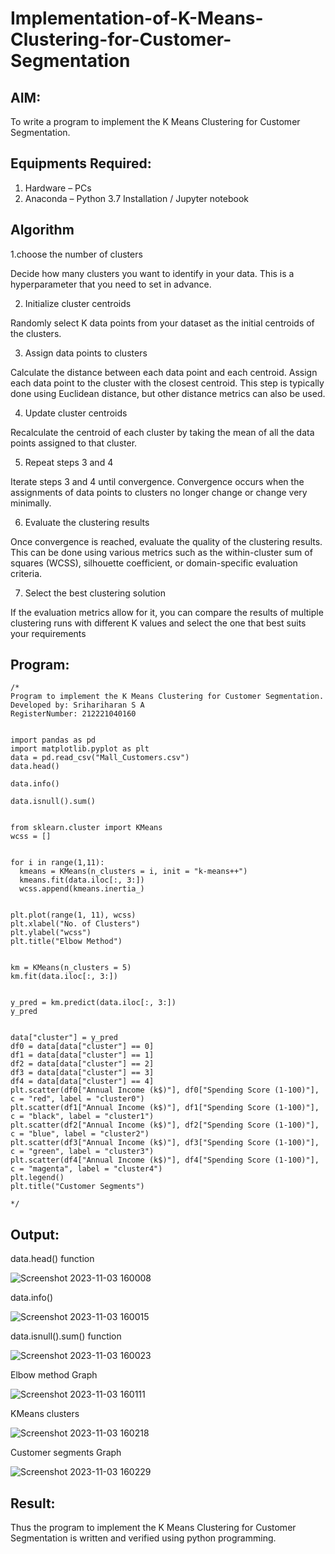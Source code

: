 # Implementation-of-K-Means-Clustering-for-Customer-Segmentation

## AIM:
To write a program to implement the K Means Clustering for Customer Segmentation.

## Equipments Required:
1. Hardware – PCs
2. Anaconda – Python 3.7 Installation / Jupyter notebook

## Algorithm
 1.choose the number of clusters

Decide how many clusters you want to identify in your data. This is a hyperparameter that you need to set in advance.

2.  Initialize cluster centroids

Randomly select K data points from your dataset as the initial centroids of the clusters.

3.  Assign data points to clusters

Calculate the distance between each data point and each centroid. Assign each data point to the cluster with the closest centroid. This step is typically done using Euclidean distance, but other distance metrics can also be used.

4.  Update cluster centroids

Recalculate the centroid of each cluster by taking the mean of all the data points assigned to that cluster.

5.  Repeat steps 3 and 4

Iterate steps 3 and 4 until convergence. Convergence occurs when the assignments of data points to clusters no longer change or change very minimally.

6.  Evaluate the clustering results

Once convergence is reached, evaluate the quality of the clustering results. This can be done using various metrics such as the within-cluster sum of squares (WCSS), silhouette coefficient, or domain-specific evaluation criteria.

7.   Select the best clustering solution

If the evaluation metrics allow for it, you can compare the results of multiple clustering runs with different K values and select the one that best suits your requirements

## Program:
```
/*
Program to implement the K Means Clustering for Customer Segmentation.
Developed by: Srihariharan S A
RegisterNumber: 212221040160


import pandas as pd
import matplotlib.pyplot as plt
data = pd.read_csv("Mall_Customers.csv")
data.head()

data.info()

data.isnull().sum()


from sklearn.cluster import KMeans
wcss = []


for i in range(1,11):
  kmeans = KMeans(n_clusters = i, init = "k-means++")
  kmeans.fit(data.iloc[:, 3:])
  wcss.append(kmeans.inertia_)


plt.plot(range(1, 11), wcss)
plt.xlabel("No. of Clusters")
plt.ylabel("wcss")
plt.title("Elbow Method")


km = KMeans(n_clusters = 5)
km.fit(data.iloc[:, 3:])


y_pred = km.predict(data.iloc[:, 3:])
y_pred


data["cluster"] = y_pred
df0 = data[data["cluster"] == 0]
df1 = data[data["cluster"] == 1]
df2 = data[data["cluster"] == 2]
df3 = data[data["cluster"] == 3]
df4 = data[data["cluster"] == 4]
plt.scatter(df0["Annual Income (k$)"], df0["Spending Score (1-100)"], c = "red", label = "cluster0")
plt.scatter(df1["Annual Income (k$)"], df1["Spending Score (1-100)"], c = "black", label = "cluster1")
plt.scatter(df2["Annual Income (k$)"], df2["Spending Score (1-100)"], c = "blue", label = "cluster2")
plt.scatter(df3["Annual Income (k$)"], df3["Spending Score (1-100)"], c = "green", label = "cluster3")
plt.scatter(df4["Annual Income (k$)"], df4["Spending Score (1-100)"], c = "magenta", label = "cluster4")
plt.legend()
plt.title("Customer Segments")
  
*/
```

## Output:


data.head() function

![Screenshot 2023-11-03 160008](https://github.com/22008496/Implementation-of-K-Means-Clustering-for-Customer-Segmentation/assets/119476113/fea28098-4822-440a-860e-0585c18c83c0)

 data.info()

![Screenshot 2023-11-03 160015](https://github.com/22008496/Implementation-of-K-Means-Clustering-for-Customer-Segmentation/assets/119476113/7e731a47-0022-413e-a78e-0d8f0d085559)

 data.isnull().sum() function

![Screenshot 2023-11-03 160023](https://github.com/22008496/Implementation-of-K-Means-Clustering-for-Customer-Segmentation/assets/119476113/30f81154-b064-4744-97d2-438195307d6f)

Elbow method Graph

![Screenshot 2023-11-03 160111](https://github.com/22008496/Implementation-of-K-Means-Clustering-for-Customer-Segmentation/assets/119476113/648f40b1-ed16-4bde-8564-097108ee5796)

KMeans clusters

![Screenshot 2023-11-03 160218](https://github.com/22008496/Implementation-of-K-Means-Clustering-for-Customer-Segmentation/assets/119476113/0fca4a8f-17f3-4117-be8b-eebc01880840)

Customer segments Graph

![Screenshot 2023-11-03 160229](https://github.com/22008496/Implementation-of-K-Means-Clustering-for-Customer-Segmentation/assets/119476113/a524438f-6360-4e75-9231-f17baa822e37)




## Result:
Thus the program to implement the K Means Clustering for Customer Segmentation is written and verified using python programming.
